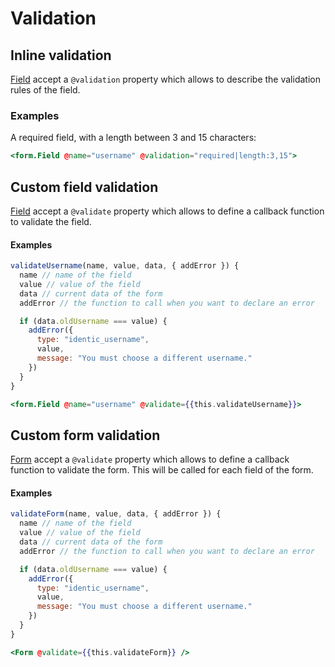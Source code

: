 # Validation

## Inline validation

[Field](./field) accept a `@validation` property which allows to describe the validation rules of the field.

### Examples

A required field, with a length between 3 and 15 characters:

```hbs
<form.Field @name="username" @validation="required|length:3,15">
```

## Custom field validation

[Field](./field) accept a `@validate` property which allows to define a callback function to validate the field.

#### Examples

```javascript
validateUsername(name, value, data, { addError }) {
  name // name of the field
  value // value of the field
  data // current data of the form
  addError // the function to call when you want to declare an error

  if (data.oldUsername === value) {
    addError({
      type: "identic_username",
      value,
      message: "You must choose a different username."
    })
  }
}
```

```hbs
<form.Field @name="username" @validate={{this.validateUsername}}>
```

## Custom form validation

[Form](./form) accept a `@validate` property which allows to define a callback function to validate the form. This will be called for each field of the form.

#### Examples

```javascript
validateForm(name, value, data, { addError }) {
  name // name of the field
  value // value of the field
  data // current data of the form
  addError // the function to call when you want to declare an error

  if (data.oldUsername === value) {
    addError({
      type: "identic_username",
      value,
      message: "You must choose a different username."
    })
  }
}
```

```hbs
<Form @validate={{this.validateForm}} />
```
